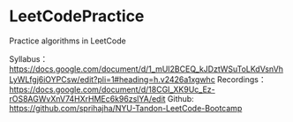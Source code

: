 # LeetCodePractice
Practice algorithms in LeetCode


Syllabus：<https://docs.google.com/document/d/1_mUI2BCEQ_kJDztWSuToLKdVsnVhLyWLfgj6iOYPCsw/edit?pli=1#heading=h.v2426a1xgwhc>
Recordings：<https://docs.google.com/document/d/18CGI_XK9Uc_Ez-rOS8AGWvXnV74HXrHMEc6k96zslYA/edit>
Github: <https://github.com/sprihajha/NYU-Tandon-LeetCode-Bootcamp>
